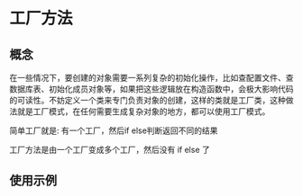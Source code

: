# 工厂方法
## 概念
在一些情况下，要创建的对象需要一系列复杂的初始化操作，比如查配置文件、查数据库表、初始化成员对象等，如果把这些逻辑放在构造函数中，会极大影响代码的可读性。不妨定义一个类来专门负责对象的创建，这样的类就是工厂类，这种做法就是工厂模式，在任何需要生成复杂对象的地方，都可以使用工厂模式。

简单工厂就是: 有一个工厂，然后if else判断返回不同的结果

工厂方法是由一个工厂变成多个工厂，然后没有 if else 了




## 使用示例 
```typescript

```
